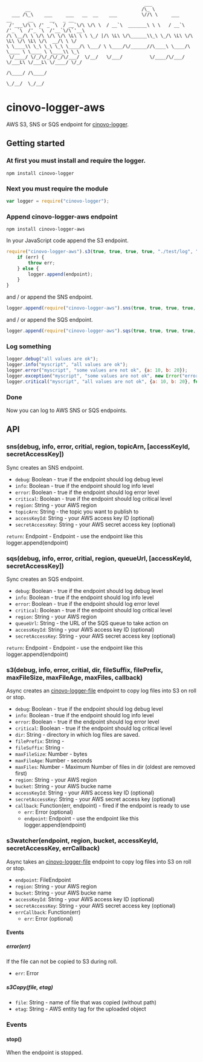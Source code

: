 `````
                                                   ___
       __                                         /\_ \
  ___ /\_\    ___     ___   __  __    ___         \//\ \     ___      __      __      __   _ __
 /'___\/\ \ /' _ `\  / __`\/\ \/\ \  / __`\  _______\ \ \   / __`\  /'_ `\  /'_ `\  /'__`\/\`'__\
/\ \__/\ \ \/\ \/\ \/\ \L\ \ \ \_/ |/\ \L\ \/\______\\_\ \_/\ \L\ \/\ \L\ \/\ \L\ \/\  __/\ \ \/
\ \____\\ \_\ \_\ \_\ \____/\ \___/ \ \____/\/______//\____\ \____/\ \____ \ \____ \ \____\\ \_\
 \/____/ \/_/\/_/\/_/\/___/  \/__/   \/___/          \/____/\/___/  \/___L\ \/___L\ \/____/ \/_/
                                                                      /\____/ /\____/
                                                                      \_/__/  \_/__/
`````

# cinovo-logger-aws

AWS S3, SNS or SQS endpoint for [cinovo-logger](https://github.com/cinovo/node-logger).

## Getting started

### At first you must install and require the logger.

    npm install cinovo-logger

### Next you must require the module

`````javascript
var logger = require("cinovo-logger");
`````

### Append cinovo-logger-aws endpoint

	npm install cinovo-logger-aws

In your JavaScript code append the S3 endpoint.

`````javascript
require("cinovo-logger-aws").s3(true, true, true, true, "./test/log", "s3_", ".log", 1024 * 1024, 60 * 60, 5, "eu-west-1", "my-bucket-name", undefined, undefined, function(err, endpoint) {
	if (err) {
		throw err;
	} else {
		logger.append(endpoint);
	}
}
`````

and / or append the SNS endpoint.

`````javascript
logger.append(require("cinovo-logger-aws").sns(true, true, true, true, "topicArn"));
`````

and / or append the SQS endpoint.

`````javascript
logger.append(require("cinovo-logger-aws").sqs(true, true, true, true, "queueUrl"));
`````

### Log something

`````javascript
logger.debug("all values are ok");
logger.info("myscript", "all values are ok");
logger.error("myscript", "some values are not ok", {a: 10, b: 20});
logger.exception("myscript", "some values are not ok", new Error("error"));
logger.critical("myscript", "all values are not ok", {a: 10, b: 20}, function(err) { ... });
`````

### Done

Now you can log to AWS SNS or SQS endpoints.

## API

### sns(debug, info, error, critial, region, topicArn, [accessKeyId, secretAccessKey])

Sync creates an SNS endpoint.

* `debug`: Boolean - true if the endpoint should log debug level
* `info`: Boolean - true if the endpoint should log info level
* `error`: Boolean - true if the endpoint should log error level
* `critical`: Boolean - true if the endpoint should log critical level
* `region`: String - your AWS region
* `topicArn`: String - the topic you want to publish to
* `accessKeyId`: String - your AWS access key ID (optional)
* `secretAccessKey`: String - your AWS secret access key (optional)

`return`: Endpoint - Endpoint - use the endpoint like this logger.append(endpoint)

### sqs(debug, info, error, critial, region, queueUrl, [accessKeyId, secretAccessKey])

Sync creates an SQS endpoint.

* `debug`: Boolean - true if the endpoint should log debug level
* `info`: Boolean - true if the endpoint should log info level
* `error`: Boolean - true if the endpoint should log error level
* `critical`: Boolean - true if the endpoint should log critical level
* `region`: String - your AWS region
* `queueUrl`: String - the URL of the SQS queue to take action on
* `accessKeyId`: String - your AWS access key ID (optional)
* `secretAccessKey`: String - your AWS secret access key (optional)

`return`: Endpoint - Endpoint - use the endpoint like this logger.append(endpoint)

### s3(debug, info, error, critial, dir, fileSuffix, filePrefix, maxFileSize, maxFileAge, maxFiles, callback)

Async creates an [cinovo-logger-file](https://github.com/cinovo/node-logger-file) endpoint to copy log files into S3 on roll or stop.

* `debug`: Boolean - true if the endpoint should log debug level
* `info`: Boolean - true if the endpoint should log info level
* `error`: Boolean - true if the endpoint should log error level
* `critical`: Boolean - true if the endpoint should log critical level
* `dir`: String - directory in which log files are saved.
* `filePrefix`: String -
* `fileSuffix`: String -
* `maxFileSize`: Number - bytes
* `maxFileAge`: Number - seconds
* `maxFiles`: Number - Maximum Number of files in dir (oldest are removed first)
* `region`: String - your AWS region
* `bucket`: String - your AWS bucke name
* `accessKeyId`: String - your AWS access key ID (optional)
* `secretAccessKey`: String - your AWS secret access key (optional)
* `callback`: Function(err, endpoint) - fired if the endpoint is ready to use
    * `err`: Error (optional)
    * `endpoint`: Endpoint - use the endpoint like this logger.append(endpoint)

### s3watcher(endpoint, region, bucket, accessKeyId, secretAccessKey, errCallback)

Async takes an [cinovo-logger-file](https://github.com/cinovo/node-logger-file) endpoint to copy log files into S3 on roll or stop.

* `endpoint`: FileEndpoint
* `region`: String - your AWS region
* `bucket`: String - your AWS bucke name
* `accessKeyId`: String - your AWS access key ID (optional)
* `secretAccessKey`: String - your AWS secret access key (optional)
* `errCallback`: Function(err)
    * `err`: Error (optional)

#### Events

##### error(err)

If the file can not be copied to S3 during roll.

* `err`: Error

##### s3Copy(file, etag)

* `file`: String - name of file that was copied (without path)
* `etag`: String - AWS entity tag for the uploaded object

### Events

#### stop()

When the endpoint is stopped.
